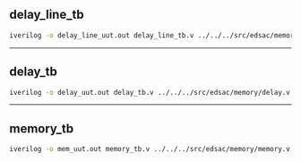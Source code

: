 ## delay_line_tb
```bash
iverilog -o delay_line_uut.out delay_line_tb.v ../../../src/edsac/memory/delay_line.v && vvp delay_line_uut.out && gtkwave delay_line.vcd &
```

-----

## delay_tb
```bash
iverilog -o delay_uut.out delay_tb.v ../../../src/edsac/memory/delay.v ../../../src/edsac/memory/delay_line.v && vvp delay_uut.out && gtkwave delay.vcd &
```

-----

## memory_tb
```bash
iverilog -o mem_uut.out memory_tb.v ../../../src/edsac/memory/memory.v ../../../src/edsac/memory/delay_line.v && vvp mem_uut.out && gtkwave mem_uut.out &
```
